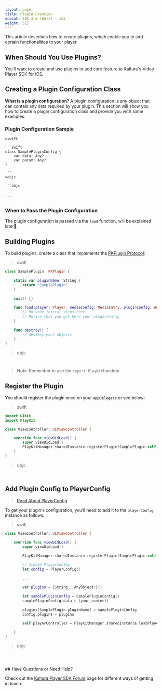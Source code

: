 ```yaml
---
layout: page
title: Plugin Creation
subcat: SDK 3.0 (Beta) - iOS
weight: 515
---
```


This article describes how to create plugins, which enable you to add certain functionalities to your player.

## When Should You Use Plugins?

You'll want to create and use plugins to add core feature to Kaltura's Video Player SDK for iOS. 

## Creating a Plugin Configuration Class  

**What is a plugin configuration?** A plugin configuration is *any* object that can contain any data required by your plugin. This section will show you how to create a plugin configuration class and provide you with some examples.

### Plugin Configuration Sample  

    >swift

    ```swift
    class SamplePluginConfig {
        var data: Any?
        var param: Any?
    }

    ```
    >objc

    ```objc


    ```

### When to Pass the Plugin Configuration  

The plugin configuration is passed via the `load` function, will be explained later.

## Building Plugins  

To build plugins, create a class that implements the [PKPlugin Protocol](https://kaltura.github.io/playkit/api/ios/Protocols/PKPlugin.html):

>swift

```swift
class SamplePlugin: PKPlugin {
    
    static var pluginName: String {
        return "SamplePlugin"
    }
    
    init() {}
    
    func load(player: Player, mediaConfig: MediaEntry, pluginConfig: Any?, messageBus: MessageBus) {
        // do your initial steps here
        // Notice that you got here your pluginConfig
    }
    
    func destroy() {
        // destory your objects
    }
}

```

>objc

```objc


```

>Note: Remember to use the `import PlayKit`function.

## Register the Plugin

You should register the plugin once on your `AppDelegate` or see below:

>swift

```swift
import UIKit
import PlayKit

class ViewController: UIViewController {

    override func viewDidLoad() {
        super.viewDidLoad()
        PlayKitManager.sharedInstance.registerPlugin(SamplePlugin.self)
    }
}

```
>objc

```objc


```

## Add Plugin Config to PlayerConfig

> [Read About PlayerConfig]()

To get your plugin's configuration, you'll need to add it to the `playerConfig` instance as follows.

>swift

```swift
class ViewController: UIViewController {

    override func viewDidLoad() {
        super.viewDidLoad()
        
        PlayKitManager.sharedInstance.registerPlugin(SamplePlugin.self)
        
        // Create PlayerConfig
        let config = PlayerConfig()
        
        ...
        
        var plugins = [String : AnyObject?]()
        
        let samplePluginConfig = SamplePluginConfig()
        samplePluginConfig.data = {your_content}
        
        plugins[SamplePlugin.pluginName] = samplePluginConfig
        config.plugins = plugins
        
        self.playerController = PlayKitManager.sharedInstance.loadPlayer(config: config)

    }
}

```
>objc

```objc


```

</br>
## Have Questions or Need Help?

Check out the [Kaltura Player SDK Forum](https://forum.kaltura.org/c/playkit) page for different ways of getting in touch.
